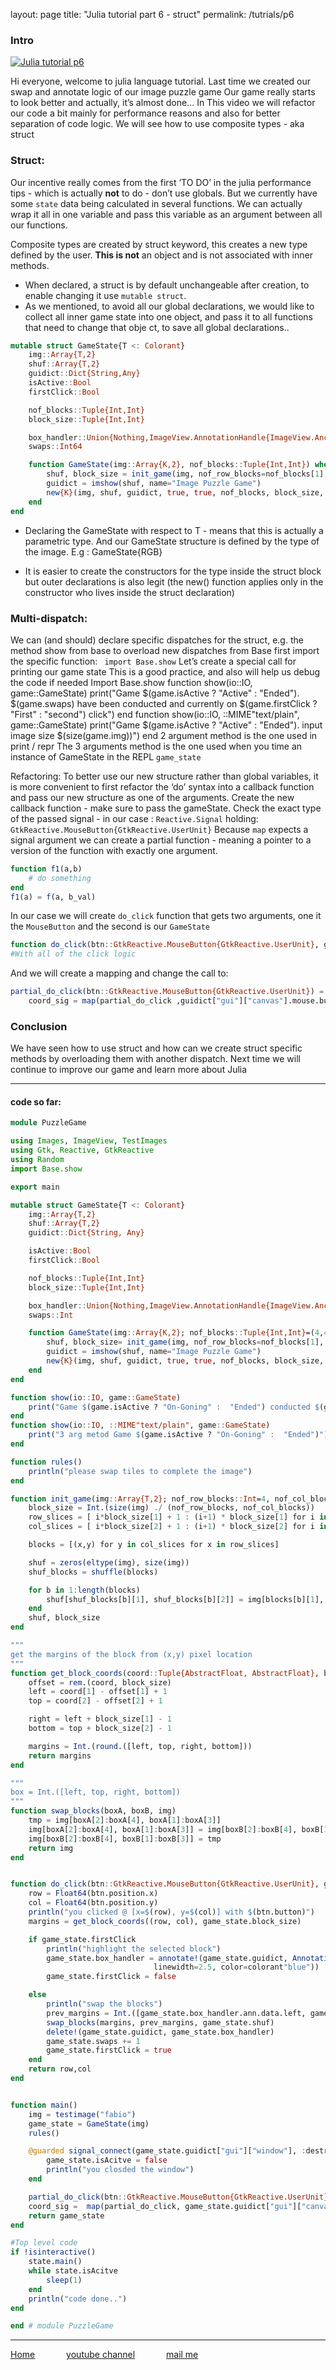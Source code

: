 layout: page
title: "Julia tutorial part 6 - struct"
permalink: /tutrials/p6

### Intro
[![Julia tutorial p6](https://yt-embed.herokuapp.com/embed?v=M0I2qZnI8Bc)](https://youtu.be/M0I2qZnI8Bc "Julia tutorial p6") 

Hi everyone, welcome to julia language tutorial.
Last time we created our swap and annotate logic of our image puzzle game
Our game really starts to look better and actually, it’s almost done...
In This video we will refactor our code a bit mainly for performance reasons and also for better separation of code logic.
We will see how to use composite types - aka struct

### Struct:
Our incentive really comes from the first  ‘TO DO’ in the julia performance tips - which is actually **not** to do - don’t use globals. But we currently have some `state` data being calculated in several functions.
We can actually wrap it all in one variable and pass this variable as an argument between all our functions.


Composite types are created by struct keyword, this creates a new type defined by the user. **This is not** an object and is not associated with inner methods.
+ When declared, a struct is by default unchangeable after creation, to enable changing it use `mutable struct`.
+ As we mentioned, to avoid all our global declarations, we would like to collect all inner game state into one object, and pass it to all functions that need to change that obje	ct, to save all global declarations..
```julia
mutable struct GameState{T <: Colorant}
    img::Array{T,2}
    shuf::Array{T,2}
    guidict::Dict{String,Any}
    isActive::Bool
    firstClick::Bool

    nof_blocks::Tuple{Int,Int}
    block_size::Tuple{Int,Int}

    box_handler::Union{Nothing,ImageView.AnnotationHandle{ImageView.AnchoredAnnotation{AnnotationBox}}}
    swaps::Int64

    function GameState(img::Array{K,2}, nof_blocks::Tuple{Int,Int}) where K <: Colorant
        shuf, block_size = init_game(img, nof_row_blocks=nof_blocks[1], nof_col_blocks=nof_blocks[2])
        guidict = imshow(shuf, name="Image Puzzle Game")
        new{K}(img, shuf, guidict, true, true, nof_blocks, block_size, nothing,  0)
    end
end
```

+ Declaring the GameState with respect to T - means that this is actually a parametric type.  And our GameState structure is defined by the type of the image. E.g : GameState{RGB}

+ It is easier to create the constructors for the type inside the struct block but outer declarations is also legit (the new() function applies only in the constructor who lives inside the struct declaration)



### Multi-dispatch:
We can (and should) declare specific dispatches for the struct, e.g. the method show from base
to overload new dispatches from Base first import the specific function: ` import Base.show`
Let’s create a special call for printing our game state
This is a good practice, and also will help us debug the code if needed
Import Base.show
function show(io::IO, game::GameState)
    print("Game $(game.isActive ? "Active" : "Ended"). $(game.swaps) have been conducted and currently on $(game.firstClick ? "First" : "second") click")
end
function show(io::IO, ::MIME"text/plain", game::GameState)
    print("Game $(game.isActive ? "Active" : "Ended"). input image size $(size(game.img))")
end
2 argument method is the one used in print / repr
The 3 arguments method is the one used when you time an instance of GameState in the REPL `game_state`

Refactoring:
To better use our new structure rather than global variables, it is more convenient  to first refactor the ‘do’ syntax into a callback function and pass our new structure as one of the arguments.
Create the new callback function - make sure to pass the gameState.
Check the exact type of the passed signal - in our case : `Reactive.Signal` holding: `GtkReactive.MouseButton{GtkReactive.UserUnit}`
Because `map` expects a signal argument we can create a partial function - meaning a pointer to a version of the function with exactly one argument.
``` julia
function f1(a,b)
	# do something
end
f1(a) = f(a, b_val)
```
In our case we will create `do_click` function that gets two arguments, one it the `MouseButton` and the second is our `GameState`
```julia
function do_click(btn::GtkReactive.MouseButton{GtkReactive.UserUnit}, game_state::GameState)
#With all of the click logic

```
And we will create a mapping and change the call to:
```julia
partial_do_click(btn::GtkReactive.MouseButton{GtkReactive.UserUnit}) = do_click(btn, game_state)
    coord_sig = map(partial_do_click ,guidict["gui"]["canvas"].mouse.buttonpress, init=(0.0,0.0))

```

### Conclusion
We have seen how to use struct and how can we create struct specific methods by overloading them with another dispatch.
Next time we will continue to improve our game and learn more about Julia

---
#### code so far:
```julia
module PuzzleGame

using Images, ImageView, TestImages
using Gtk, Reactive, GtkReactive
using Random
import Base.show

export main

mutable struct GameState{T <: Colorant}
    img::Array{T,2}
    shuf::Array{T,2}
    guidict::Dict{String, Any}

    isActive::Bool
    firstClick::Bool

    nof_blocks::Tuple{Int,Int}
    block_size::Tuple{Int,Int}

    box_handler::Union{Nothing,ImageView.AnnotationHandle{ImageView.AnchoredAnnotation{AnnotationBox}}}
    swaps::Int

    function GameState(img::Array{K,2}; nof_blocks::Tuple{Int,Int}=(4,4)) where K <: Colorant
        shuf, block_size= init_game(img, nof_row_blocks=nof_blocks[1], nof_col_blocks=nof_blocks[2])
        guidict = imshow(shuf, name="Image Puzzle Game")
        new{K}(img, shuf, guidict, true, true, nof_blocks, block_size, nothing, 0)
    end
end

function show(io::IO, game::GameState)
    print("Game $(game.isActive ? "On-Goning" :  "Ended") conducted $(game.swaps) swaps")
end
function show(io::IO, ::MIME"text/plain", game::GameState)
    print("3 arg metod Game $(game.isActive ? "On-Goning" :  "Ended")")
end

function rules()
    println("please swap tiles to complete the image")
end

function init_game(img::Array{T,2}; nof_row_blocks::Int=4, nof_col_blocks::Int=4 ) where T  <: Colorant
    block_size = Int.(size(img) ./ (nof_row_blocks, nof_col_blocks))
    row_slices = [ i*block_size[1] + 1 : (i+1) * block_size[1] for i in 0:nof_row_blocks-1]
    col_slices = [ i*block_size[2] + 1 : (i+1) * block_size[2] for i in 0:nof_col_blocks-1]

    blocks = [(x,y) for y in col_slices for x in row_slices]

    shuf = zeros(eltype(img), size(img))
    shuf_blocks = shuffle(blocks)

    for b in 1:length(blocks)
        shuf[shuf_blocks[b][1], shuf_blocks[b][2]] = img[blocks[b][1], blocks[b][2]]
    end
    shuf, block_size
end

"""
get the margins of the block from (x,y) pixel location
"""
function get_block_coords(coord::Tuple{AbstractFloat, AbstractFloat}, block_size::Tuple{Int,Int})
    offset = rem.(coord, block_size)
    left = coord[1] - offset[1] + 1
    top = coord[2] - offset[2] + 1

    right = left + block_size[1] - 1
    bottom = top + block_size[2] - 1

    margins = Int.(round.([left, top, right, bottom]))
    return margins
end

"""
box = Int.([left, top, right, bottom])
"""
function swap_blocks(boxA, boxB, img)
    tmp = img[boxA[2]:boxA[4], boxA[1]:boxA[3]]
    img[boxA[2]:boxA[4], boxA[1]:boxA[3]] = img[boxB[2]:boxB[4], boxB[1]:boxB[3]]
    img[boxB[2]:boxB[4], boxB[1]:boxB[3]] = tmp
    return img
end


function do_click(btn::GtkReactive.MouseButton{GtkReactive.UserUnit}, game_state::GameState)
    row = Float64(btn.position.x)
    col = Float64(btn.position.y)
    println("you clicked @ [x=$(row), y=$(col)] with $(btn.button)")
    margins = get_block_coords((row, col), game_state.block_size)

    if game_state.firstClick
        println("highlight the selected block")
        game_state.box_handler = annotate!(game_state.guidict, AnnotationBox(margins[1], margins[2], margins[3], margins[4],
                                linewidth=2.5, color=colorant"blue"))
        game_state.firstClick = false

    else
        println("swap the blocks")
        prev_margins = Int.([game_state.box_handler.ann.data.left, game_state.box_handler.ann.data.top, game_state.box_handler.ann.data.right, game_state.box_handler.ann.data.bottom])
        swap_blocks(margins, prev_margins, game_state.shuf)
        delete!(game_state.guidict, game_state.box_handler)
        game_state.swaps += 1
        game_state.firstClick = true
    end
    return row,col
end


function main()
    img = testimage("fabio")
    game_state = GameState(img)
    rules()

    @guarded signal_connect(game_state.guidict["gui"]["window"], :destroy) do widget
        game_state.isAcitve = false
        println("you closded the window")
    end

    partial_do_click(btn::GtkReactive.MouseButton{GtkReactive.UserUnit}) = do_click(btn, game_state)
    coord_sig =  map(partial_do_click, game_state.guidict["gui"]["canvas"].mouse.buttonpress, init=(0.0,0.0))
    return game_state
end

#Top level code
if !isinteractive()
    state.main()
    while state.isAcitve
        sleep(1)
    end
    println("code done..")
end

end # module PuzzleGame
```


---
[Home](/index "all tutorial")    &emsp;&emsp;&emsp;    [youtube channel](https://www.youtube.com/playlist?list=PLfH1V5m5U7OyEHo82rQSuhzM_NPKubeb8 "My Channel")  &emsp;&emsp;&emsp;  [mail me](mailto:yayo.prg@gmail.com "yayo.prg@gmail.com")
